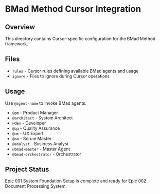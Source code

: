 # BMad Method Cursor Integration

## Overview
This directory contains Cursor-specific configuration for the BMad Method framework.

## Files
- `rules` - Cursor rules defining available BMad agents and usage
- `ignore` - Files to ignore during Cursor operations

## Usage
Use `@agent-name` to invoke BMad agents:
- `@pm` - Product Manager
- `@architect` - System Architect  
- `@dev` - Developer
- `@qa` - Quality Assurance
- `@ux` - UX Expert
- `@sm` - Scrum Master
- `@analyst` - Business Analyst
- `@bmad-master` - Master Agent
- `@bmad-orchestrator` - Orchestrator

## Project Status
Epic 001 System Foundation Setup is complete and ready for Epic 002 Document Processing System.
